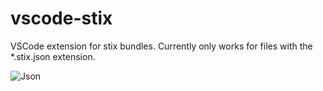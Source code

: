 # vscode-stix
VSCode extension for stix bundles. Currently only works for files with the \*.stix.json extension.

<p><img src="https://github.com/BlueGGuy/vscode-stix/raw/main/assets/stix.gif" alt="Json"/></p>
